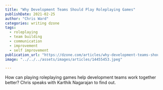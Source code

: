 ```yaml
---
title: "Why Development Teams Should Play Roleplaying Games"
publishDate: 2021-02-25
author: "Chris Ward"
categories: writing dzone
tags: 
  - roleplaying
  - team building
  - communication
  - improvement
  - self improvement
publication_url: "https://dzone.com/articles/why-development-teams-should-play-roleplay-games"
image: "../../../assets/images/articles/14455453.jpeg"

---
```

How can playing roleplaying games help development teams work together better? Chris speaks with Karthik Nagarajan to find out.

